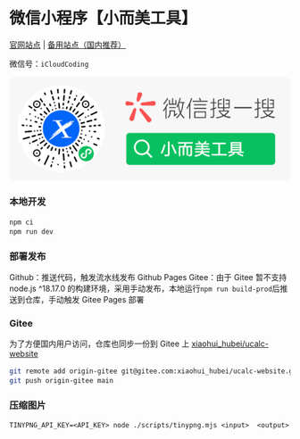 # 微信小程序【小而美工具】

[官网站点](https://whinc.github.io/ucalc-website/) | [备用站点（国内推荐）](https://xiaohui_hubei.gitee.io/ucalc-website/)

微信号：`iCloudCoding`

<p align="center">
  <a href="https://whinc.github.io/ucalc-website/" target="_blank"><img src="./public/assets/images/qrcode_soso.png" alt="Next js starter banner"></a>
</p>

### 本地开发

```bash
npm ci
npm run dev
```

### 部署发布

Github：推送代码，触发流水线发布 Github Pages
Gitee：由于 Gitee 暂不支持 node.js ^18.17.0 的构建环境，采用手动发布，本地运行`npm run build-prod`后推送到仓库，手动触发 Gitee Pages 部署

### Gitee

为了方便国内用户访问，仓库也同步一份到 Gitee 上 [xiaohui_hubei/ucalc-website](https://gitee.com/xiaohui_hubei/ucalc-website)

```bash
git remote add origin-gitee git@gitee.com:xiaohui_hubei/ucalc-website.git
git push origin-gitee main
```

### 压缩图片

```
TINYPNG_API_KEY=<API_KEY> node ./scripts/tinypng.mjs <input>  <output>
```